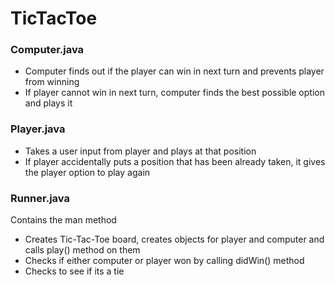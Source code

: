 # TicTacToe

### Computer.java
* Computer finds out if the player can win in next turn and prevents player from winning
* If player cannot win in next turn, computer finds the best possible option and plays it 

### Player.java
* Takes a user input from player and plays at that position
* If player accidentally puts a position that has been already taken, it gives the player option to play again
	
### Runner.java
Contains the man method
* Creates Tic-Tac-Toe board, creates objects for player and computer and calls play() method on them
* Checks if either computer or player won by calling didWin() method
* Checks to see if its a tie
